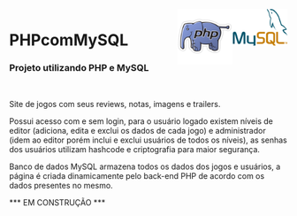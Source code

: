 <div><img src="icone-my-sql.png" align="right" width="100"></div>
<div><img src="logo-php.png" align="right" width="100"></div>

# PHPcomMySQL

<h3>Projeto utilizando PHP e MySQL</h3>
<br>

Site de jogos com seus reviews, notas, imagens e trailers. 

Possui acesso com e sem login, para o usuário logado existem níveis de editor (adiciona, edita e exclui os dados de cada jogo) e administrador (idem ao editor porém inclui e exclui usuários de todos os níveis),  as senhas dos usuários utilizam hashcode e criptografia para maior segurança.

Banco de dados MySQL armazena todos os dados dos jogos e usuários, a página é criada dinamicamente pelo back-end PHP de acordo com os dados presentes no mesmo.

*** EM CONSTRUÇÃO ***